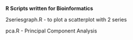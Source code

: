 **R Scripts written for Bioinformatics**

2seriesgraph.R - to plot a scatterplot with 2 series

pca.R - Principal Component Analysis 

